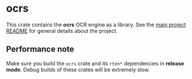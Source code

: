 # ocrs

This crate contains the **ocrs** OCR engine as a library. See the
[main project README][main_readme] for general details about the project.

[main_readme]: https://github.com/robertknight/ocrs/blob/main/README.md

## Performance note

Make sure you build the `ocrs` crate and its `rten*` dependencies in **release
mode**. Debug builds of these crates will be extremely slow.

